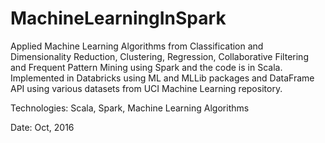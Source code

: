 # MachineLearningInSpark
Applied Machine Learning Algorithms from Classification and Dimensionality Reduction,  Clustering, Regression, Collaborative Filtering and Frequent Pattern Mining using Spark and the code is in Scala. 
Implemented in Databricks using ML and MLLib packages and DataFrame API using various datasets from UCI Machine Learning repository.

Technologies: Scala, Spark, Machine Learning Algorithms

Date: Oct, 2016
